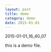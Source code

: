 ```yaml
---
layout: post
title: demo
category: demo
date: 2015-01-01
---
```


2015-01-01_16_40_07

this is a demo file.
